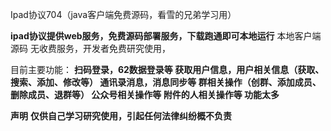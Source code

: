 Ipad协议704（java客户端免费源码，看雪的兄弟学习用）

**ipad协议提供web服务，免费源码部署服务，下载跑通即可本地运行**
本地客户端源码 无收费服务，开发者免费研究使用，

目前主要功能：
**扫码登录，62数据登录等 获取用户信息，用户相关信息（获取、搜索、添加、修改等） 通讯录消息，消息同步等 群相关操作（创群、添加成员、删除成员、退群等） 公众号相关操作等 附件的人相关操作等 功能太多**


**声明**
**仅供自己学习研究使用，引起任何法律纠纷概不负责**
